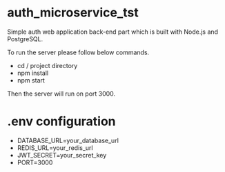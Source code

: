 # auth_microservice_tst

Simple auth web application back-end part which is built with Node.js and PostgreSQL.

To run the server please follow below commands.

* cd / project directory
* npm install
* npm start
  
Then the server will run on port 3000.

# .env configuration

* DATABASE_URL=your_database_url
* REDIS_URL=your_redis_url
* JWT_SECRET=your_secret_key
* PORT=3000

